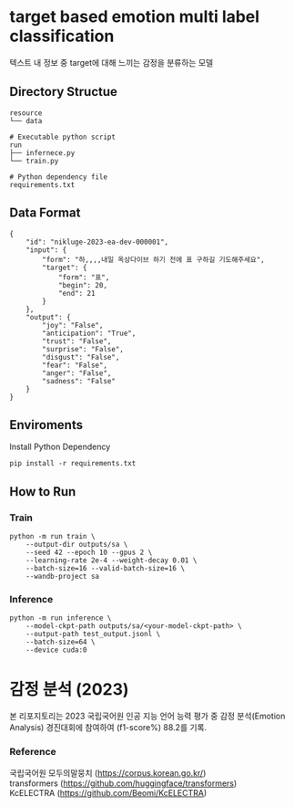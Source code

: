 # target based emotion multi label classification 
텍스트 내 정보 중 target에 대해 느끼는 감정을 분류하는 모델 

## Directory Structue
```
resource
└── data

# Executable python script
run
├── infernece.py
└── train.py

# Python dependency file
requirements.txt
```

## Data Format
```
{
    "id": "nikluge-2023-ea-dev-000001",
    "input": {
        "form": "하,,,,내일 옥상다이브 하기 전에 표 구하길 기도해주세요",
        "target": {
            "form": "표",
            "begin": 20,
            "end": 21
        }
    },
    "output": {
        "joy": "False",
        "anticipation": "True",
        "trust": "False",
        "surprise": "False",
        "disgust": "False",
        "fear": "False",
        "anger": "False",
        "sadness": "False"
    }
}
```


## Enviroments
Install Python Dependency
```
pip install -r requirements.txt
```

## How to Run
### Train
```
python -m run train \
    --output-dir outputs/sa \
    --seed 42 --epoch 10 --gpus 2 \
    --learning-rate 2e-4 --weight-decay 0.01 \
    --batch-size=16 --valid-batch-size=16 \
    --wandb-project sa
```

### Inference
```
python -m run inference \
    --model-ckpt-path outputs/sa/<your-model-ckpt-path> \
    --output-path test_output.jsonl \
    --batch-size=64 \
    --device cuda:0
```
# 감정 분석 (2023) 
본 리포지토리는 2023 국립국어원 인공 지능 언어 능력 평가 중 감정 분석(Emotion Analysis) 경진대회에
참여하여 (f1-score%) 88.2를 기록. 

### Reference
국립국어원 모두의말뭉치 (https://corpus.korean.go.kr/)  
transformers (https://github.com/huggingface/transformers)  
KcELECTRA (https://github.com/Beomi/KcELECTRA)
